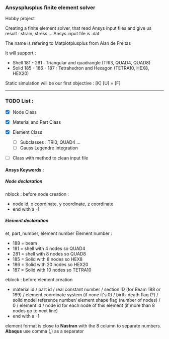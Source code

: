 ### Ansysplusplus finite element solver
Hobby project

Creating a finite element solver, that read Ansys input files and give us result : strain, stress ...
Ansys input file is .dat

The name is refering to Matplotplusplus from Alan de Freitas

It will support : 
- Shell 181 - 281 : Triangular and quadrangle (TRI3, QUAD4, QUAD8)
- Solid 185 - 186 - 187 : Tetrahedron and Hexagon (TETRA10, HEX8, HEX20)

Static simulation will be our first objective : [K] [U] = [F]

****

### TODO List :

- [X] Node Class
- [X] Material and Part Class
- [x] Element Class
    - [ ] Subclasses : TRI3, QUAD4 ...
    - [ ] Gauss Legendre Integration
- [ ] Class with method to clean input file 


#### Ansys Keywords :
##### Node declaration 
nblock : before node creation : 
- node id, x coordinate, y coordinate, z coordinate
- end with a -1

##### Element declaration
et, part_number, element number
Element number : 
- 188 = beam
- 181 = shell with 4 nodes so QUAD4
- 281 = shell with 8 nodes so QUAD8
- 185 = Solid with 8 nodes so HEX8
- 186 = Solid with 20 nodes so HEX20
- 187 = Solid with 10 nodes so TETRA10


eblock : before element creation
- material id / part id / real constant number / section ID (for Beam 188 or 189) / element coordinate system (if none it's 0) / birth-death flag (?) / solid model reference number/ element shape flag (number of nodes) / 0 / element id / node id for each node of this element (if more than 8 nodes go to next line)
- end with a -1

element format is close to **Nastran** with the 8 column to separate numbers.
**Abaqus** use comma (,) as a separator